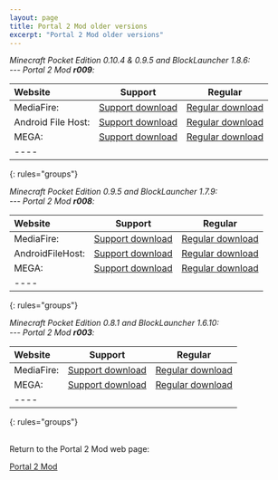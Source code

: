 ```yaml
---
layout: page
title: Portal 2 Mod older versions
excerpt: "Portal 2 Mod older versions"
---
```


<i>Minecraft Pocket Edition 0.10.4 & 0.9.5 and BlockLauncher 1.8.6:</i><br>
<i> --- Portal 2 Mod <b>r009</b>:</i>

| Website | Support | Regular |
|:--------|:-------:|:-------:|
| MediaFire:         | [Support download](http://adf.ly/vEMDH) | [Regular download](http://www.mediafire.com/download/sswtq381n35gikw/Portal_Mod_r009_Desno365.zip) |
| Android File Host: | [Support download](http://adf.ly/vEMLV) | [Regular download](https://www.androidfilehost.com/?fid=95855108297851051) |
| MEGA:              | [Support download](http://adf.ly/vEN7p) | [Regular download](https://mega.co.nz/#!vtQCiS5J!hSCmx7CttjfPYv3PGtBp72QoKMvkA9ors8VkCp32R3A) |
|----
{: rules="groups"}


<i>Minecraft Pocket Edition 0.9.5 and BlockLauncher 1.7.9:</i><br>
<i> --- Portal 2 Mod <b>r008</b>:</i>

| Website | Support | Regular |
|:--------|:-------:|:-------:|
| MediaFire:       | [Support download](http://adf.ly/sUcZK) | [Regular download](http://www.mediafire.com/download/h98mzybsjms5hkl/Portal_Mod_r008_Desno365.zip) |
| AndroidFileHost: | [Support download](http://adf.ly/sWLGx) | [Regular download](https://www.androidfilehost.com/?fid=95747613655040767) |
| MEGA:            | [Support download](http://adf.ly/sUcaR) | [Regular download](https://mega.co.nz/#!3tQkAKJR!lg-qEw501m6paWnn_k12TIfYpakGhOOs7N-iORDldmU) |
|----
{: rules="groups"}


<i>Minecraft Pocket Edition 0.8.1 and BlockLauncher 1.6.10:</i><br>
<i> --- Portal 2 Mod <b>r003</b>:</i>

| Website | Support | Regular |
|:--------|:-------:|:-------:|
| MediaFire:       | [Support download](http://adf.ly/pQYzR) | [Regular download](http://www.mediafire.com/download/ay126uyyvg61pv3/Portal_Mod_r003_Desno365.zip) |
| MEGA:            | [Support download](http://adf.ly/pQYnw) | [Regular download](https://mega.co.nz/#!XshRwBgZ!E8axp_dhlBPRytvzmHvOcn90ATardIBhO0LVJDWrSpo) |
|----
{: rules="groups"}


<br>Return to the Portal 2 Mod web page:

<div markdown="0"><a href="{{ site.url }}/minecraft/portal2-mod/#downloads" class="btn">Portal 2 Mod</a></div>

